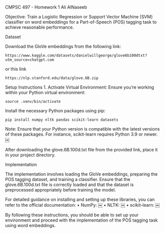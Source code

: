 CMPSC 497 - Homework 1
Ali AlNaseeb

Objective: Train a Logistic Regression or Support Vector Machine (SVM) classifier on word embeddings for a Part-of-Speech (POS) tagging task to achieve reasonable performance.

Dataset

Download the GloVe embeddings from the following link:

	https://www.kaggle.com/datasets/danielwillgeorge/glove6b100dtxt?utm_source=chatgpt.com

or this link

	https://nlp.stanford.edu/data/glove.6B.zip

Setup Instructions
	1.	Activate Virtual Environment:
Ensure you’re working within your Python virtual environment:

	source .venv/bin/activate


Install the necessary Python packages using pip:

	pip install numpy nltk pandas scikit-learn datasets

Note: Ensure that your Python version is compatible with the latest versions of these packages. For instance, scikit-learn requires Python 3.9 or newer.  ￼

After downloading the glove.6B.100d.txt file from the provided link, place it in your project directory.

Implementation

The implementation involves loading the GloVe embeddings, preparing the POS tagging dataset, and training a classifier. Ensure that the glove.6B.100d.txt file is correctly loaded and that the dataset is preprocessed appropriately before training the model.

For detailed guidance on installing and setting up these libraries, you can refer to the official documentation:
	•	NumPy:  ￼
	•	NLTK:  ￼
	•	scikit-learn:  ￼

By following these instructions, you should be able to set up your environment and proceed with the implementation of the POS tagging task using word embeddings.
